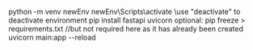 python -m venv newEnv
newEnv\Scripts\activate    \\use "deactivate" to deactivate environment 
pip install fastapi uvicorn
optional: pip freeze > requirements.txt //but not required here as it has already been created
uvicorn main:app --reload

